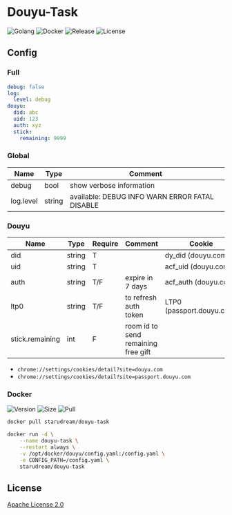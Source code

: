 # Douyu-Task

![Golang](https://img.shields.io/github/workflow/status/starudream/douyu-task/Golang/master?style=for-the-badge)
![Docker](https://img.shields.io/github/workflow/status/starudream/douyu-task/Docker/master?label=Docker&style=for-the-badge)
![Release](https://img.shields.io/github/v/release/starudream/douyu-task?include_prereleases&style=for-the-badge)
![License](https://img.shields.io/github/license/starudream/douyu-task?style=for-the-badge)

## Config

### Full

```yaml
debug: false
log:
  level: debug
douyu:
  did: abc
  uid: 123
  auth: xyz
  stick:
    remaining: 9999
```

### Global

| Name      | Type   | Comment                                        |
|-----------|--------|------------------------------------------------|
| debug     | bool   | show verbose information                       |
| log.level | string | available: DEBUG INFO WARN ERROR FATAL DISABLE |

### Douyu

| Name            | Type   | Require | Comment                             | Cookie                    |
|-----------------|--------|---------|-------------------------------------|---------------------------|
| did             | string | T       |                                     | dy_did (douyu.com)        |
| uid             | string | T       |                                     | acf_uid (douyu.com)       |
| auth            | string | T/F     | expire in 7 days                    | acf_auth (douyu.com)      |
| ltp0            | string | T/F     | to refresh auth token               | LTP0 (passport.douyu.com) |
| stick.remaining | int    | F       | room id to send remaining free gift |                           |

- `chrome://settings/cookies/detail?site=douyu.com`
- `chrome://settings/cookies/detail?site=passport.douyu.com`

### Docker

![Version](https://img.shields.io/docker/v/starudream/douyu-task?style=for-the-badge)
![Size](https://img.shields.io/docker/image-size/starudream/douyu-task/latest?style=for-the-badge)
![Pull](https://img.shields.io/docker/pulls/starudream/douyu-task?style=for-the-badge)

```bash
docker pull starudream/douyu-task
```

```bash
docker run -d \
    --name douyu-task \
    --restart always \
    -v /opt/docker/douyu/config.yaml:/config.yaml \
    -e CONFIG_PATH=/config.yaml \
    starudream/douyu-task
```

## License

[Apache License 2.0](./LICENSE)
